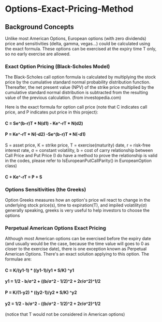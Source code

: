 # Options-Exact-Pricing-Method
## Background Concepts

Unlike most American Options, European options (with zero dividends) price and sensitivities (delta, gamma, vegas...) could be calculated using the exact formula. These options can be exercised at the expiry time T only, so no early exercise are allowed.

### Exact Option Pricing (Black-Scholes Model)
The Black-Scholes call option formula is calculated by multiplying the stock price by the cumulative standard normal probability distribution function. Thereafter, the net present value (NPV) of the strike price multiplied by the cumulative standard normal distribution is subtracted from the resulting value of the previous calculation. (from investopedia.com)

Here is the exact formula for option call price (note that C indicates call price, and P indicates put price in this project):
#### C = Se^(b-r)T * N(d1) - Ke^-rT * N(d2)
#### P = Ke^-rT * N(-d2) -Se^(b-r)T * N(-d1)
S = asset price, K = strike price, T = exercise(maturity) date, r = risk-free interest rate, σ = constant volatility, b = cost of carry
relationship between Call Price and Put Price (I do have a method to prove the relationship is valid in the codes, please refer to IsEuropeanPutCallParity() in EuropeanOption class)
#### C + Ke^-rT = P + S

### Options Sensitivities (the Greeks)
Option Greeks measures how an option's price wil react to change in the underlying stock price(s), time to expiration(T), and impiled volatility(σ) 
generally speaking, greeks is very useful to help investors to choose the options
### Perpetual American Options Exact Pricing

Although most American options can be exercised before the expiry date (and usually would be the case, because the time value will goes to 0 as closer to the exercise date), there is one exception known as Perpetual American Options. There's an exact solution applying to this option.
The formulae are:
#### C = K/(y1-1) * ((y1-1)/y1 * S/K) ^y1
#### y1 = 1/2 - b/σ^2 + ((b/σ^2 - 1/2)^2 + 2r/σ^2)^1/2
#### P = K/(1-y2) * ((y2-1)/y2 * S/K) ^y2
#### y2 = 1/2 - b/σ^2 - ((b/σ^2 - 1/2)^2 + 2r/σ^2)^1/2
(notice that T would not be considered in American options)

